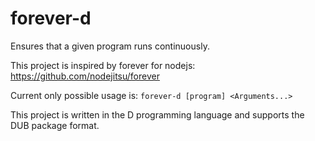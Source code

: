 forever-d
=========

Ensures that a given program runs continuously.

This project is inspired by forever for nodejs: https://github.com/nodejitsu/forever

Current only possible usage is:
```forever-d [program] <Arguments...>```

This project is written in the D programming language and supports the DUB package format.
